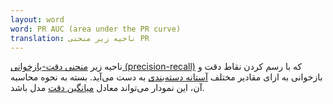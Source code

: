 ```yaml
---
layout: word
word: PR AUC (area under the PR curve)
translation: ناحیه زیر منحنی PR
---
```


ناحیه زیر [منحنی دقت-بازخوانی (precision-recall)](/P/precision-recall_curve) که با رسم کردن نقاط دقت و بازخوانی به ازای مقادیر مختلف [آستانه دسته‌بندی](/C/classification_threshold) به دست می‌آید. بسته به نحوه محاسبه آن، این نمودار می‌تواند معادل [میانگین دقت](/A/average_precision) مدل باشد.
